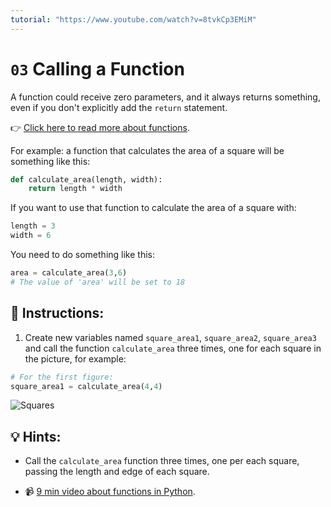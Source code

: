 ```yaml
---
tutorial: "https://www.youtube.com/watch?v=8tvkCp3EMiM"
---
```


# `03` Calling a Function  

A function could receive zero parameters, and it always returns something, even if you don't explicitly add the `return` statement.

👉 [Click here to read more about functions](https://4geeks.com/lesson/working-with-functions-python).

For example: a function that calculates the area of a square will be something like this:

```python
def calculate_area(length, width):
    return length * width
```

If you want to use that function to calculate the area of a square with:

```python
length = 3
width = 6
```

You need to do something like this:

```python
area = calculate_area(3,6)
# The value of 'area' will be set to 18
```

## 📝 Instructions:

1. Create new variables named `square_area1`, `square_area2`, `square_area3` and call the function `calculate_area` three times, one for each square in the picture, for example: 

```python
# For the first figure:
square_area1 = calculate_area(4,4)
```

![Squares](http://i.imgur.com/VyoJRAL.png)

## 💡 Hints:

+ Call the `calculate_area` function three times, one per each square, passing the length and edge of each square.

+ 📹 [9 min video about functions in Python](https://www.youtube.com/watch?v=NE97ylAnrz4).

